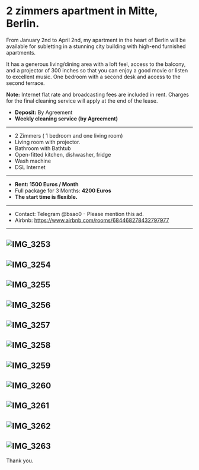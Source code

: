 # 2 zimmers apartment in Mitte, Berlin.

From January 2nd to April 2nd, my apartment in the heart of Berlin will be available for subletting in a stunning city building with high-end furnished apartments. 

It has a generous living/dining area with a loft feel, access to the balcony, and a projector of 300 inches so that you can enjoy a good movie or listen to excellent music. One bedroom with a second desk and access to the second terrace.

**Note:** Internet flat rate and broadcasting fees are included in rent. Charges for the final cleaning service will apply at the end of the lease.

* **Deposit:** By Agreement
* **Weekly cleaning service (by Agreement)**

---
* 2 Zimmers ( 1 bedroom and one living room)
* Living room with projector.
* Bathroom with Bathtub
* Open-fitted kitchen, dishwasher, fridge
* Wash machine
* DSL Internet

---
- **Rent: 1500 Euros / Month**
- Full package for 3 Months: **4200 Euros**
- **The start time is flexible.**

---
- Contact: Telegram @bsao0 - Please mention this ad.
- Airbnb: https://www.airbnb.com/rooms/684468278432797977

---
![IMG_3253](https://user-images.githubusercontent.com/123325/205910960-0b4a2992-8b96-4fcb-a187-b2829813745f.jpeg)
--
![IMG_3254](https://user-images.githubusercontent.com/123325/205910993-9e6da8a7-4b4a-42b0-abeb-3569660e7b93.jpeg)
--
![IMG_3255](https://user-images.githubusercontent.com/123325/205911010-78f961a3-2623-4c75-97f3-56dbc0e2ba33.jpeg)
--
![IMG_3256](https://user-images.githubusercontent.com/123325/205911019-0f09bf6e-7685-4961-98af-01d8c12ec2a4.jpeg)
--
![IMG_3257](https://user-images.githubusercontent.com/123325/205911025-7d51cec1-8cb4-4a2c-b7e7-3fe60b43db27.jpeg)
--
![IMG_3258](https://user-images.githubusercontent.com/123325/205911030-e130e4e3-8b1e-4158-a6b3-f8d0faaa28e2.jpeg)
--
![IMG_3259](https://user-images.githubusercontent.com/123325/205911038-6fce06d0-01d5-4c18-8558-5bfa9aa7cbd6.jpeg)
--
![IMG_3260](https://user-images.githubusercontent.com/123325/205911046-d0a89a12-38bb-4fd1-9863-236f3928525c.jpeg)
--
![IMG_3261](https://user-images.githubusercontent.com/123325/205911052-a8e7ec97-6eb9-41cf-a60c-9ad8c7780b05.jpeg)
--
![IMG_3262](https://user-images.githubusercontent.com/123325/205911066-4268ceac-1966-42a7-9e33-8c6087ffc1be.jpeg)
--
![IMG_3263](https://user-images.githubusercontent.com/123325/205911072-841296b6-738f-4215-a10a-57415553fd01.jpeg)
---

Thank you.
